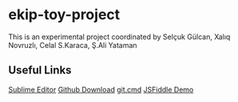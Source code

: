 # ekip-toy-project

This is an experimental project coordinated by Selçuk Gülcan, Xalıq Novruzlı, Celal S.Karaca, Ş.Ali Yataman   

## Useful Links
[Sublime Editor](http://www.sublimetext.com/)
[Github Download](https://windows.github.com/)
[git.cmd](http://www.selcukgulcan.com/ezlinks/git.cmd)
[JSFiddle Demo](http://jsfiddle.net/Shathra/envbmbac/#&togetherjs=MrgANNfFNp)
